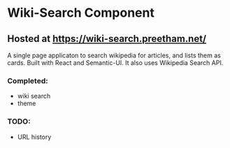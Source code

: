 # Wiki-Search Component

## Hosted at https://wiki-search.preetham.net/

A single page applicaton to search wikipedia for articles, and lists them as cards.
Built with React and Semantic-UI. It also uses Wikipedia Search API.

### Completed:
* wiki search
* theme

### TODO:
+ URL history
